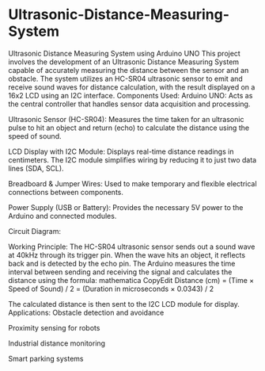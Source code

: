 # Ultrasonic-Distance-Measuring-System

Ultrasonic Distance Measuring System using Arduino UNO
This project involves the development of an Ultrasonic Distance Measuring System capable of accurately measuring the distance between the sensor and an obstacle. The system utilizes an HC-SR04 ultrasonic sensor to emit and receive sound waves for distance calculation, with the result displayed on a 16x2 LCD using an I2C interface.
Components Used:
Arduino UNO: Acts as the central controller that handles sensor data acquisition and processing.


Ultrasonic Sensor (HC-SR04): Measures the time taken for an ultrasonic pulse to hit an object and return (echo) to calculate the distance using the speed of sound.


LCD Display with I2C Module: Displays real-time distance readings in centimeters. The I2C module simplifies wiring by reducing it to just two data lines (SDA, SCL).


Breadboard & Jumper Wires: Used to make temporary and flexible electrical connections between components.


Power Supply (USB or Battery): Provides the necessary 5V power to the Arduino and connected modules.


Circuit Diagram:





Working Principle:
The HC-SR04 ultrasonic sensor sends out a sound wave at 40kHz through its trigger pin. When the wave hits an object, it reflects back and is detected by the echo pin. The Arduino measures the time interval between sending and receiving the signal and calculates the distance using the formula:
mathematica
CopyEdit
Distance (cm) = (Time × Speed of Sound) / 2
             = (Duration in microseconds × 0.0343) / 2

The calculated distance is then sent to the I2C LCD module for display.
Applications:
Obstacle detection and avoidance


Proximity sensing for robots


Industrial distance monitoring


Smart parking systems
